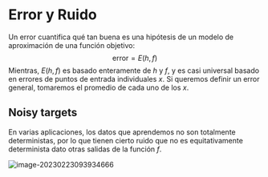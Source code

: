 # Error y Ruido

Un error cuantifica qué tan buena es una hipótesis de un modelo de aproximación de una función objetivo:
$$
\text{error} = E(h, f)
$$
Mientras, $E(h, f)$ es basado enteramente de $h$ y $f$, y es casi universal basado en errores de puntos de entrada individuales $x$. Si queremos definir un error general, tomaremos el promedio de cada uno de los $x$.

## Noisy targets

En varias aplicaciones, los datos que aprendemos no son totalmente deterministas, por lo que tienen cierto ruido que no es equitativamente determinista dato otras salidas de la función $f$.

![image-20230223093934666](/home/ivn/snap/typora/76/.config/Typora/typora-user-images/image-20230223093934666.png)
